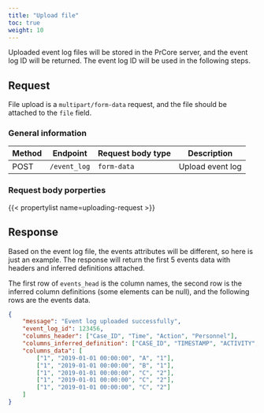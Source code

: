 ```yaml
---
title: "Upload file"
toc: true
weight: 10
---
```


Uploaded event log files will be stored in the PrCore server, and the event log ID will be returned. The event log ID will be used in the following steps.

## Request

File upload is a `multipart/form-data` request, and the file should be attached to the `file` field.

### General information

| Method | Endpoint | Request body type | Description |
| ------ | -------- | ----------------- | ----------- |
| POST | `/event_log` | `form-data` | Upload event log |

### Request body porperties

{{< propertylist name=uploading-request >}}

## Response

Based on the event log file, the events attributes will be different, so here is just an example. The response will return the first 5 events data with headers and inferred definitions attached.

The first row of `events_head` is the column names, the second row is the inferred column definitions (some elements can be null), and the following rows are the events data.

```json
{
    "message": "Event log uploaded successfully",
    "event_log_id": 123456,
    "columns_header": ["Case_ID", "Time", "Action", "Personnel"],
    "columns_inferred_definition": ["CASE_ID", "TIMESTAMP", "ACTIVITY", null],
    "columns_data": [
        ["1", "2019-01-01 00:00:00", "A", "1"],
        ["1", "2019-01-01 00:00:00", "B", "1"],
        ["1", "2019-01-01 00:00:00", "C", "2"],
        ["1", "2019-01-01 00:00:00", "C", "2"],
        ["1", "2019-01-01 00:00:00", "C", "2"]
    ]
}
```
